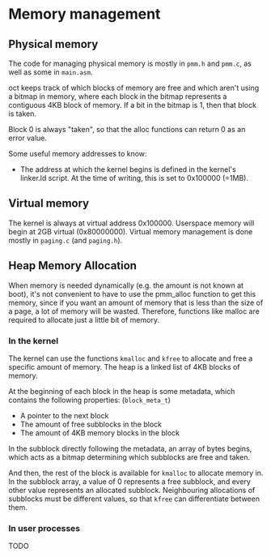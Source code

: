 # Memory management

## Physical memory

The code for managing physical memory is mostly in `pmm.h` and `pmm.c`,
as well as some in `main.asm`.

oct keeps track of which blocks of memory are free and which aren't using
a bitmap in memory, where each block in the bitmap represents a contiguous
4KB block of memory. If a bit in the bitmap is 1, then that block is taken.

Block 0 is always "taken", so that the alloc functions can return 0 as an
error value.

Some useful memory addresses to know:
 - The address at which the kernel begins is defined in the kernel's linker.ld 
    script. At the time of writing, this is set to 0x100000 (=1MB).

## Virtual memory

The kernel is always at virtual address 0x100000. Userspace memory will begin
at 2GB virtual (0x80000000). Virtual memory management is done mostly in
`paging.c` (and `paging.h`).

## Heap Memory Allocation

When memory is needed dynamically (e.g. the amount is not known at boot),
it's not convenient to have to use the pmm_alloc function to get this memory,
since if you want an amount of memory that is less than the size of a page,
a lot of memory will be wasted. Therefore, functions like malloc are required
to allocate just a little bit of memory.

### In the kernel

The kernel can use the functions `kmalloc` and `kfree` to allocate and free a
specific amount of memory. The heap is a linked list of 4KB blocks of memory.

At the beginning of each block in the heap is some metadata, which contains the
following properties: (`block_meta_t`)

 - A pointer to the next block
 - The amount of free subblocks in the block
 - The amount of 4KB memory blocks in the block

In the subblock directly following the metadata, an array of bytes begins,
which acts as a bitmap determining which subblocks are free and taken.

And then, the rest of the block is available for `kmalloc` to allocate memory
in. In the subblock array, a value of 0 represents a free subblock, and every
other value represents an allocated subblock. Neighbouring allocations of
subblocks must be different values, so that `kfree` can differentiate between
them.

### In user processes

TODO